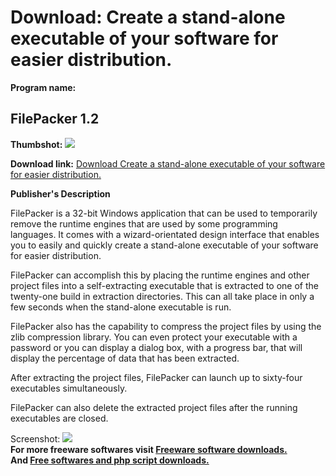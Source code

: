 # Download: Create a stand-alone executable of your software for easier distribution.

**Program name:**

## FilePacker 1.2

  
**Thumbshot:** ![](http://www.freewarefiles.com/screenshot/filepacker12_md.gif)   
  
**Download link:** [Download Create a stand-alone executable of your software for easier distribution.](http://freesoftwares.boysofts.com/FilePacker_program_35130.html)  
  


**Publisher's Description**  
  


FilePacker is a 32-bit Windows application that can be used to temporarily remove the runtime engines that are used by some programming languages. It comes with a wizard-orientated design interface that enables you to easily and quickly create a stand-alone executable of your software for easier distribution. 

FilePacker can accomplish this by placing the runtime engines and other project files into a self-extracting executable that is extracted to one of the twenty-one build in extraction directories. This can all take place in only a few seconds when the stand-alone executable is run.

FilePacker also has the capability to compress the project files by using the zlib compression library. You can even protect your executable with a password or you can display a dialog box, with a progress bar, that will display the percentage of data that has been extracted.

After extracting the project files, FilePacker can launch up to sixty-four executables simultaneously.

FilePacker can also delete the extracted project files after the running executables are closed.

  
  
Screenshot: ![](http://www.freewarefiles.com/screenshot/filepacker12.gif)   
**For more freeware softwares visit [Freeware software downloads.](http://freesoftwares.boysofts.com/)**   
**And [Free softwares and php script downloads.](http://www.boysofts.com/)**
